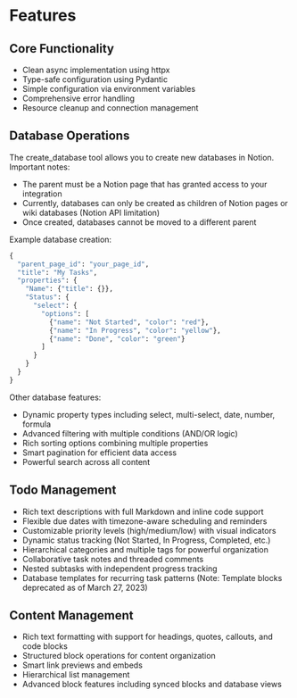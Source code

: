 # Features

## Core Functionality
- Clean async implementation using httpx
- Type-safe configuration using Pydantic
- Simple configuration via environment variables
- Comprehensive error handling
- Resource cleanup and connection management

## Database Operations

The create_database tool allows you to create new databases in Notion. Important notes:
- The parent must be a Notion page that has granted access to your integration
- Currently, databases can only be created as children of Notion pages or wiki databases (Notion API limitation)
- Once created, databases cannot be moved to a different parent

Example database creation:
```python
{
  "parent_page_id": "your_page_id",
  "title": "My Tasks",
  "properties": {
    "Name": {"title": {}},
    "Status": {
      "select": {
        "options": [
          {"name": "Not Started", "color": "red"},
          {"name": "In Progress", "color": "yellow"},
          {"name": "Done", "color": "green"}
        ]
      }
    }
  }
}
```

Other database features:
- Dynamic property types including select, multi-select, date, number, formula
- Advanced filtering with multiple conditions (AND/OR logic)
- Rich sorting options combining multiple properties
- Smart pagination for efficient data access
- Powerful search across all content

## Todo Management
- Rich text descriptions with full Markdown and inline code support
- Flexible due dates with timezone-aware scheduling and reminders
- Customizable priority levels (high/medium/low) with visual indicators
- Dynamic status tracking (Not Started, In Progress, Completed, etc.)
- Hierarchical categories and multiple tags for powerful organization
- Collaborative task notes and threaded comments
- Nested subtasks with independent progress tracking
- Database templates for recurring task patterns (Note: Template blocks deprecated as of March 27, 2023)

## Content Management
- Rich text formatting with support for headings, quotes, callouts, and code blocks
- Structured block operations for content organization
- Smart link previews and embeds
- Hierarchical list management
- Advanced block features including synced blocks and database views